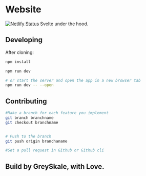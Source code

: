 # Website 
[![Netlify Status](https://api.netlify.com/api/v1/badges/ff087878-b3d9-467a-ae12-82bc952849e4/deploy-status)](https://app.netlify.com/projects/greyskale/deploys)
Svelte under the hood.

## Developing

After cloning:

```bash
npm install

npm run dev

# or start the server and open the app in a new browser tab
npm run dev -- --open
```

## Contributing
```bash
#Make a branch for each feature you implement
git branch branchname
git checkout branchname


# Push to the branch
git push origin branchaname

#Set a pull request in Github or Github cli
```

## Build by GreySkale, with Love.
